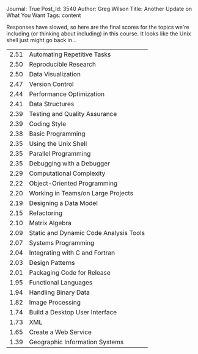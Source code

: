 Journal: True
Post_Id: 3540
Author: Greg Wilson
Title: Another Update on What You Want
Tags: content

<p>Responses have slowed, so here are the final scores for the topics we're including (or thinking about including) in this course. It looks like the Unix shell just might go back in...</p>
<table>
<tbody>
<tr>
<td>2.51</td>
<td>Automating Repetitive Tasks</td>
</tr>
<tr>
<td>2.50</td>
<td>Reproducible Research</td>
</tr>
<tr>
<td>2.50</td>
<td>Data Visualization</td>
</tr>
<tr>
<td>2.47</td>
<td>Version Control</td>
</tr>
<tr>
<td>2.44</td>
<td>Performance Optimization</td>
</tr>
<tr>
<td>2.41</td>
<td>Data Structures</td>
</tr>
<tr>
<td>2.39</td>
<td>Testing and Quality Assurance</td>
</tr>
<tr>
<td>2.39</td>
<td>Coding Style</td>
</tr>
<tr>
<td>2.38</td>
<td>Basic Programming</td>
</tr>
<tr>
<td>2.35</td>
<td>Using the Unix Shell</td>
</tr>
<tr>
<td>2.35</td>
<td>Parallel Programming</td>
</tr>
<tr>
<td>2.35</td>
<td>Debugging with a Debugger</td>
</tr>
<tr>
<td>2.29</td>
<td>Computational Complexity</td>
</tr>
<tr>
<td>2.22</td>
<td>Object-Oriented Programming</td>
</tr>
<tr>
<td>2.20</td>
<td>Working in Teams/on Large Projects</td>
</tr>
<tr>
<td>2.19</td>
<td>Designing a Data Model</td>
</tr>
<tr>
<td>2.15</td>
<td>Refactoring</td>
</tr>
<tr>
<td>2.10</td>
<td>Matrix Algebra</td>
</tr>
<tr>
<td>2.09</td>
<td>Static and Dynamic Code Analysis Tools</td>
</tr>
<tr>
<td>2.07</td>
<td>Systems Programming</td>
</tr>
<tr>
<td>2.04</td>
<td>Integrating with C and Fortran</td>
</tr>
<tr>
<td>2.03</td>
<td>Design Patterns</td>
</tr>
<tr>
<td>2.01</td>
<td>Packaging Code for Release</td>
</tr>
<tr>
<td>1.95</td>
<td>Functional Languages</td>
</tr>
<tr>
<td>1.94</td>
<td>Handling Binary Data</td>
</tr>
<tr>
<td>1.82</td>
<td>Image Processing</td>
</tr>
<tr>
<td>1.74</td>
<td>Build a Desktop User Interface</td>
</tr>
<tr>
<td>1.73</td>
<td>XML</td>
</tr>
<tr>
<td>1.65</td>
<td>Create a Web Service</td>
</tr>
<tr>
<td>1.39</td>
<td>Geographic Information Systems</td>
</tr>
</tbody>
</table>
